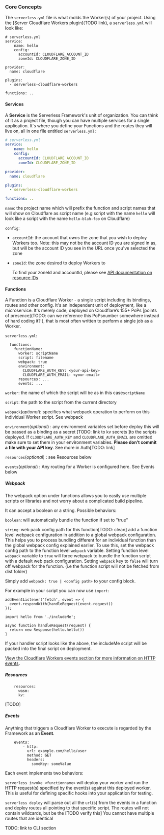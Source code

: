 ### Core Concepts

The `serverless.yml` file is what molds the Worker(s) of your project. Using the [Server Cloudflare Workers plugin](TODO link), a `serverless.yml` will look like: 

```
# serverless.yml
service:
    name: hello
    config:
      accountId: CLOUDFLARE_ACCOUNT_ID 
      zoneId: CLOUDFLARE_ZONE_ID 

provider:
  name: cloudflare

plugins:
  - serverless-cloudflare-workers

functions: ..
```

#### Services

A **Service** is the Serverless Framework's unit of organization. You can think of it as a project file, though you can have multiple services for a single application. It's where you define your Functions and the routes they will live on, all in one file entitled `serverless.yml`: 

```yml
# serverless.yml
service:
    name: hello
    config:
      accountId: CLOUDFLARE_ACCOUNT_ID 
      zoneId: CLOUDFLARE_ZONE_ID 

provider:
  name: cloudflare

plugins:
  - serverless-cloudflare-workers

functions: ..
```

`name`: the project name which will prefix the function and script names that will show on Cloudflare as script name (e.g script with the name `hello` will look like a script with the name `hello-blah-foo` on Cloudflare)

`config`:

- `accountId`: the account that *owns* the zone that you wish to deploy Workers too. Note: this may not be the account ID you are signed in as, but will be the account ID you see in the URL once you've selected the zone

- `zoneId`: the zone desired to deploy Workers to

  To find your zoneId and accountId, please see [API documentation on resource IDs](https://api.cloudflare.com/#getting-started-resource-ids)

#### Functions

A Function is a Cloudflare Worker - a single script including its bindings, routes and other config. It's an independent unit of deployment, like a microservice. It's merely code, deployed on Cloudflare’s 155+ PoPs [points of presence](TODO: can we reference this PoPsnumber somewhere instead of hard coding it? ), that is most often written to perform a single job as a Worker.

 `serverless.yml`:

```
  functions:
    functionName:
      worker: scriptName
      script: filename
      webpack: true
      environment:
        CLOUDFLARE_AUTH_KEY: <your-api-key>
        CLOUDFLARE_AUTH_EMAIL: <your-email>
      resources: ...
      events: ...
```

`worker`: the name of which the script will be as in this case`scriptName`

`script`: the path to the script from the current directory 

`webpack`(*optional*): specifies what webpack operation to perform on this individual Worker script. See webpack

`environment`(*optional*) : any environment variables set before deploy this will be passed as a binding as a secret [TODO: link to kv secrets ]to the scripts deployed. If `CLOUDFLARE_AUTH_KEY` and `CLOUDFLARE_AUTH_EMAIL` are omitted make sure to set them in your environment variables. **Please don't commit a file with your API key**. See more in Auth[TODO: link]

`resources`(*optional*) : see Resources below

`events`(*optional*) : Any routing for a Worker is configured here. See Events below

##### Webpack

The webpack option under functions allows you to easily use multiple scripts or libraries and not worry about a complicated build pipeline.

It can accept a boolean or a string. Possible behaviors:

`boolean`: will automatically bundle the function if set to "true"

`string`:  web pack config path for this function[TODO: clean] add a function level webpack configuration in addition to a global webpack configuration. This helps you to process bundling different for an individual function than the global webpack config explained earlier. To use this, set the webpack config path to the function level `webpack` variable. Setting function level `webpack` variable to `true` will force webpack to bundle the function script with a default web pack configuration. Setting `webpack` key to `false` will turn off webpack for the function. (i.e the function script will not be fetched from dist folder)

Simply add `webpack: true | <config path>` to your config block.

For example in your script you can now use `import`: 

```
addEventListener('fetch', event => {
  event.respondWith(handleRequest(event.request))
});

import hello from './includeMe';

async function handleRequest(request) {
  return new Response(hello.hello())
}
```

If your handler script looks like the above, the includeMe script will be packed into the final script on deployment.

[View the Cloudflare Workers events section for more information on HTTP events](https://serverless.com/framework/docs/providers/cloudflare/events).

##### Resources

```
    resources:
      wasm:
      kv:
```

[TODO]

##### Events

Anything that triggers a Cloudflare Worker to execute is regarded by the Framework as an **Event**. 

```
    events:
    	- http:
          url: example.com/hello/user
          method: GET
          headers:
            someKey: someValue
```

Each event implements two behaviors:

 `serverless invoke <functionname>` will deploy your worker and run the HTTP request(s) specified by the event(s) against this deployed worker. This is useful for defining specific hooks into your application for testing.

 `serverless deploy` will parse out all the `url`(s) from the events in a function and deploy routes all pointing to that specific script. The routes will not contain wildcards, but be the [TODO verify this] You cannot have multiple routes that are identical

TODO: link to CLI section

### 